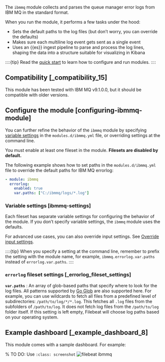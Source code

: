 The `ibmmq` module collects and parses the queue manager error logs from IBM MQ in the standard format.

When you run the module, it performs a few tasks under the hood:

* Sets the default paths to the log files (but don’t worry, you can override the defaults)
* Makes sure each multiline log event gets sent as a single event
* Uses an {{es}} ingest pipeline to parse and process the log lines, shaping the data into a structure suitable for visualizing in Kibana

::::{tip}
Read the [quick start](/reference/filebeat/filebeat-installation-configuration.md) to learn how to configure and run modules.
::::



## Compatibility [_compatibility_15]

This module has been tested with IBM MQ v9.1.0.0, but it should be compatible with older versions.


## Configure the module [configuring-ibmmq-module]

You can further refine the behavior of the `ibmmq` module by specifying [variable settings](#ibmmq-settings) in the `modules.d/ibmmq.yml` file, or overriding settings at the command line.

You must enable at least one fileset in the module. **Filesets are disabled by default.**

The following example shows how to set paths in the `modules.d/ibmmq.yml` file to override the default paths for IBM MQ errorlog:

```yaml
- module: ibmmq
  errorlog:
    enabled: true
    var.paths: ["C:/ibmmq/logs/*.log"]
```


### Variable settings [ibmmq-settings]

Each fileset has separate variable settings for configuring the behavior of the module. If you don’t specify variable settings, the `ibmmq` module uses the defaults.

For advanced use cases, you can also override input settings. See [Override input settings](/reference/filebeat/advanced-settings.md).

::::{tip}
When you specify a setting at the command line, remember to prefix the setting with the module name, for example, `ibmmq.errorlog.var.paths` instead of `errorlog.var.paths`.
::::



### `errorlog` fileset settings [_errorlog_fileset_settings]

**`var.paths`**
:   An array of glob-based paths that specify where to look for the log files. All patterns supported by [Go Glob](https://golang.org/pkg/path/filepath/#Glob) are also supported here. For example, you can use wildcards to fetch all files from a predefined level of subdirectories: `/path/to/log/*/*.log`. This fetches all `.log` files from the subfolders of `/path/to/log`. It does not fetch log files from the `/path/to/log` folder itself. If this setting is left empty, Filebeat will choose log paths based on your operating system.


## Example dashboard [_example_dashboard_8]

This module comes with a sample dashboard. For example:

% TO DO: Use `:class: screenshot`
![filebeat ibmmq](images/filebeat-ibmmq.png)
